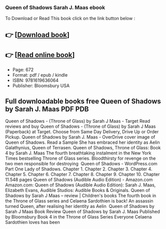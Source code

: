 ### Queen of Shadows Sarah J. Maas ebook

To Download or Read This book click on the link button below :

## 👉  [**[Download book](http://get-pdfs.com/download.php?group=book&from=github.com&id=638211&lnk=1081 "Download book")**]

## 👉  [**[Read online book](http://get-pdfs.com/download.php?group=book&from=github.com&id=638211&lnk=1081 "Read online book")**]


* Page: 672
* Format: pdf / epub / kindle
* ISBN: 9781619636064
* Publisher: Bloomsbury USA



## Full downloadable books free Queen of Shadows by Sarah J. Maas PDF PDB



 Queen of Shadows - (Throne of Glass) by Sarah J Maas - Target Read reviews and buy Queen of Shadows - (Throne of Glass) by Sarah J Maas (Paperback) at Target. Choose from Same Day Delivery, Drive Up or Order Pickup.
 Queen of Shadows by Sarah J. Maas - OverDrive cover image of Queen of Shadows. Read a Sample She has embraced her identity as Aelin Galathynius, Queen of Terrasen.
 Queen of Shadows, Throne of Glass: Book 4 by Sarah J. Maas The fourth breathtaking instalment in the New York Times bestselling Throne of Glass series. Bloodthirsty for revenge on the two men responsible for destroying 
 Queen of Shadows - WordPress.com Part One Lady of Shadows. Chapter 1. Chapter 2. Chapter 3. Chapter 4. Chapter 5. Chapter 6. Chapter 7. Chapter 8. Chapter 9. Chapter 10. Chapter 11.548 pages
 Queen of Shadows (Audible Audio Edition) - Amazon.com Amazon.com: Queen of Shadows (Audible Audio Edition): Sarah J. Maas, Elizabeth Evans, Audible Studios: Audible Books &amp; Originals.
 Queen of Shadows by Sarah J Maas – review | Children&#039;s books The fourth book in the Throne of Glass series and Celaena Sardothien is back! An assassin turned Queen, after realising her identity as Aelin 
 Queen of Shadows by Sarah J Maas Book Review Queen of Shadows by Sarah J. Maas Published by Bloomsbury Book 4 in the Throne of Glass Series Everyone Celaena Sardothien loves has been 





